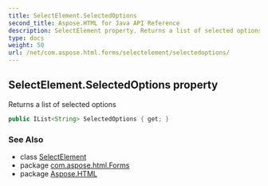 ```yaml
---
title: SelectElement.SelectedOptions
second_title: Aspose.HTML for Java API Reference
description: SelectElement property. Returns a list of selected options
type: docs
weight: 50
url: /net/com.aspose.html.forms/selectelement/selectedoptions/
---
```

## SelectElement.SelectedOptions property

Returns a list of selected options

```java
public IList<String> SelectedOptions { get; }
```

### See Also

* class [SelectElement](../)
* package [com.aspose.html.Forms](../../selectelement/)
* package [Aspose.HTML](../../../)
